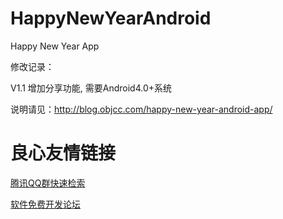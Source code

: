HappyNewYearAndroid
===================

Happy New Year App


修改记录：

V1.1 增加分享功能, 需要Android4.0+系统

说明请见：http://blog.objcc.com/happy-new-year-android-app/


 # 良心友情链接

[腾讯QQ群快速检索](http://u.720life.cn/s/8cf73f7c)

[软件免费开发论坛](http://u.720life.cn/s/bbb01dc0)